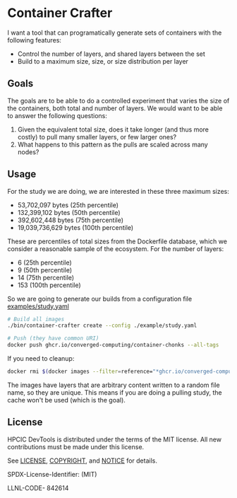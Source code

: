 # Container Crafter

I want a tool that can programatically generate sets of containers with the following features:

- Control the number of layers, and shared layers between the set
- Build to a maximum size, size, or size distribution per layer

## Goals

The goals are to be able to do a controlled experiment that varies the size of the containers, both total and number of layers. We would want to be able to answer the following questions:

1. Given the equivalent total size, does it take longer (and thus more costly) to pull many smaller layers, or few larger ones?
2. What happens to this pattern as the pulls are scaled across many nodes?

## Usage

For the study we are doing, we are interested in these three maximum sizes:

- 53,702,097 bytes  (25th percentile)
- 132,399,102 bytes  (50th percentile)
- 392,602,448 bytes  (75th percentile)
- 19,039,736,629 bytes (100th percentile)

These are percentiles of total sizes from the Dockerfile database, which we consider a reasonable sample of the ecosystem. For the number of layers:

- 6 (25th percentile)
- 9 (50th percentile)
- 14 (75th percentile)
- 153 (100th percentile) 

So we are going to generate our builds from a configuration file [examples/study.yaml](examples/study.yaml)


```bash
# Build all images
./bin/container-crafter create --config ./example/study.yaml 

# Push (they have common URI)
docker push ghcr.io/converged-computing/container-chonks --all-tags
```

If you need to cleanup:

```bash
docker rmi $(docker images --filter=reference="*ghcr.io/converged-computing/container-chonks*" -q)
```

The images have layers that are arbitrary content written to a random file name, so they are unique.
This means if you are doing a pulling study, the cache won't be used (which is the goal).

## License

HPCIC DevTools is distributed under the terms of the MIT license.
All new contributions must be made under this license.

See [LICENSE](https://github.com/converged-computing/cloud-select/blob/main/LICENSE),
[COPYRIGHT](https://github.com/converged-computing/cloud-select/blob/main/COPYRIGHT), and
[NOTICE](https://github.com/converged-computing/cloud-select/blob/main/NOTICE) for details.

SPDX-License-Identifier: (MIT)

LLNL-CODE- 842614